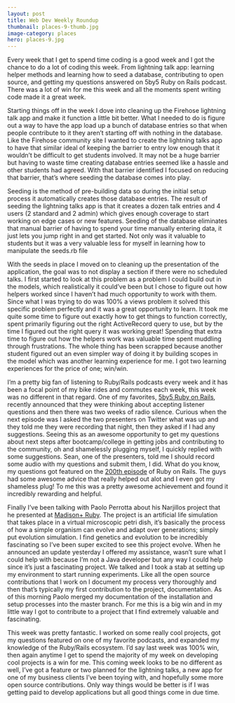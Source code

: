 ```yaml
---
layout: post
title: Web Dev Weekly Roundup
thumbnail: places-9-thumb.jpg
image-category: places
hero: places-9.jpg
---
```




Every week that I get to spend time coding is a good week and I got the chance to do a lot of coding this week. From lightning talk app: learning helper methods and learning how to seed a database, contributing to open source, and getting my questions answered on 5by5 Ruby on Rails podcast. There was a lot of win for me this week and all the moments spent writing code made it a great week.

Starting things off in the week I dove into cleaning up the Firehose lightning talk app and make it function a little bit better. What I needed to do is figure out a way to have the app load up a bunch of database entries so that when people contribute to it they aren’t starting off with nothing in the database. Like the Firehose community site I wanted to create the lightning talks app to have that similar ideal of keeping the barrier to entry low enough that it wouldn’t be difficult to get students involved. It may not be a huge barrier but having to waste time creating database entries seemed like a hassle and other students had agreed. With that barrier identified I focused on reducing that barrier, that’s where seeding the database comes into play.

Seeding is the method of pre-building data so during the initial setup process it automatically creates those database entries. The result of seeding the lightning talks app is that it creates a dozen talk entries and 4 users (2 standard and 2 admin) which gives enough coverage to start working on edge cases or new features. Seeding of the database eliminates that manual barrier of having to spend your time manually entering data, it just lets you jump right in and get started. Not only was it valuable to students but it was a very valuable less for myself in learning how to manipulate the seeds.rb file

With the seeds in place I moved on to cleaning up the presentation of the application, the goal was to not display a section if there were no scheduled talks. I first started to look at this problem as a problem I could build out in the models, which realistically it could’ve been but I chose to figure out how helpers worked since I haven’t had much opportunity to work with them. Since what I was trying to do was 100% a views problem it solved this specific problem perfectly and it was a great opportunity to learn. It took me quite some time to figure out exactly how to get things to function correctly, spent primarily figuring out the right ActiveRecord query to use, but by the time I figured out the right query it was working great! Spending that extra time to figure out how the helpers work was valuable time spent muddling through frustrations. The whole thing has been scrapped because another student figured out an even simpler way of doing it by building scopes in the model which was another learning experience for me. I got two learning experiences for the price of one; win/win.

I’m a pretty big fan of listening to Ruby/Rails podcasts every week and it has been a focal point of my bike rides and commutes each week, this week was no different in that regard. One of my favorites, [5by5 Ruby on Rails](http://5by5.tv/rubyonrails), recently announced that they were thinking about accepting listener questions and then there was two weeks of radio silence. Curious when the next episode was I asked the two presenters on Twitter what was up and they told me they were recording that night, then they asked if I had any suggestions. Seeing this as an awesome opportunity to get my questions about next steps after bootcamp/college in getting jobs and contributing to the community, oh and shamelessly plugging myself, I quickly replied with some suggestions. Sean, one of the presenters, told me I should record some audio with my questions and submit them, I did. What do you know, my questions got featured on the [200th episode](http://5by5.tv/rubyonrails/200) of Ruby on Rails. The guys had some awesome advice that really helped out alot and I even got my shameless plug! To me this was a pretty awesome achievement and found it incredibly rewarding and helpful.

Finally I’ve been talking with Paolo Perrotta about his Narjillos project that he presented at [Madison+ Ruby](https://www.youtube.com/watch?v=lFqTILp3eFg). The project is an artificial life simulation that takes place in a virtual microscopic petri dish, it’s basically the process of how a simple organism can evolve and adapt over generations; simply put evolution simulation. I find genetics and evolution to be incredibly fascinating so I’ve been super excited to see this project evolve. When he announced an update yesterday I offered my assistance, wasn’t sure what I could help with because I’m not a Java developer but any way I could help since it’s just a fascinating project. We talked and I took a stab at setting up my environment to start running experiments. Like all the open source contributions that I work on I document my process very thoroughly and then that’s typically my first contribution to the project, documentation. As of this morning Paolo merged my documentation of the installation and setup processes into the master branch. For me this is a big win and in my little way I got to contribute to a project that I find extremely valuable and fascinating.

This week was pretty fantastic. I worked on some really cool projects, got my questions featured on one of my favorite podcasts, and expanded my knowledge of the Ruby/Rails ecosystem. I’d say last week was 100% win, then again anytime I get to spend the majority of my week on developing cool projects is a win for me. This coming week looks to be no different as well, I’ve got a feature or two planned for the lightning talks, a new app for one of my business clients I’ve been toying with, and hopefully some more open source contributions. Only way things would be better is if I was getting paid to develop applications but all good things come in due time.
